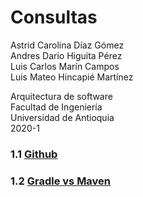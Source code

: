 # Consultas 


Astrid Carolina Díaz Gómez  
Andres Dario Higuita Pérez  
Luis Carlos Marín Campos  
Luis Mateo Hincapié Martínez  

Arquitectura de software  
Facultad de Ingeniería  
Universidad de Antioquia  
2020-1  

### 1.1 [Github](1.1_Github.pdf)

### 1.2 [Gradle vs Maven](1.2_Gradle_vs_Maven.pdf)

